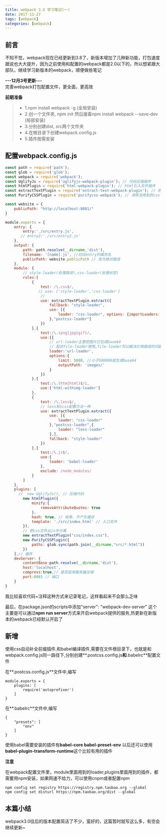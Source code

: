 ```yaml
---
title: webpack 3.X 学习笔记(一)
date: 2017-11-27
tags: [webpack]
categories: [webpack]
---
```


## 前言

不知不觉，webpack现在已经更新到3.8了，新版本增加了几种新功能，打包速度据说也大大提升，因为之前使用和配置的webpack都是2.0以下的，所以想紧跟大部队，继续学习新版本的webpack，顺便做些笔记

**---12月3号更新---**<br>
完善webpack打包配置文件，更全面，更高效

<!--more-->

**前期准备**

> * 1.npm install webpack -g (全局安装)
> * 2.创一个文件夹, npm init 然后接着npm install webpack --save-dev (局部安装)
> * 3.分别创建dist, src两个文件夹
> * 4.在根目录下创建webpack.config.js
> * 5.插件按需安装

## 配置webpack.config.js

```javascript
const path = require('path');
const glob = require('glob');
const webpack = require('webpack');
const UglifyJs = require('uglifyjs-webpack-plugin'); // 代码压缩插件
const htmlPlugin = require('html-webpack-plugin'); // html引入文件插件
const extractTextPlugin = require('extract-text-webpack-plugin'); // 把css从js文件中分离出来插件 
const PurifyCSSPlugin = require('purifycss-webpack'); // 消除没用到的css

const website = {
    publicPath: "http://localhost:8081/" 
}

module.exports = {
    entry: {
        entry:'./src/entry.js', 
       // entry2:'./src/entry2.js' 
    },
    output: {
        path: path.resolve(__dirname,'dist'),
        filename: '[name].js', //对应entry的属性名 
        publicPath: website.publicPath // 改为绝对路径
    },
    module: {
        // style-loader(处理路径),css-loader(处理标签)
        rules:[
            {
                test: /\.css$/,
               // use: ['style-loader','css-loader']
                // 
                use: extractTextPlugin.extract({
                    fallback: "style-loader",
                    use: [{
                        loader: "css-loader", options: {importLoaders: 1}
                    },"postcss-loader"]
                })
            },{
                test:/\.(png|jpg|gif)/,
                use:[{
                    // url-loader主要把图片打包成base64
                    // 配合file-loader使用,file-loader可以解决引用路径的问题
                    loader:'url-loader', 
                    options:{
                        limit: 5000, //小于500000就生成base64
                        outputPath: 'images/'
                    }
                }]
            },{
                test:/\.(htm|html)$/i,
                use:['html-withimg-loader']
            },
            {
                test: /\.less$/,
                // less和scss配置方法一样
                use: extractTextPlugin.extract({
                    use: [{
                        loader: "css-loader"
                    },"postcss-loader",{
                        loader: "less-loader"
                    },],
                    fallback: "style-loader"
                })
            },{
                test:/\.js$/,
                use:{
                    loader: 'babel-loader'
                },
                exclude: /node_modules/
            }
        ]
    },
    plugins: [
      //  new UglifyJs(), // 压缩代码
        new htmlPlugin({
            minify:{
                removeAttributeQuotes: true
            },
            hash: true, // 哈希，不产生缓存
            template: './src/index.html' // 入口文件
        }),
        // 把css文件从js中分离
        new extractTextPlugin("css/index.css"),
        new PurifyCSSPlugin({
            paths: glob.sync(path.join(__dirname,"src/*.html"))
        })
    ],// 插件
    devServer: {
        contentBase:path.resolve(__dirname,'dist'),
        host:'localhost',
        compress:true,// 是否启用服务器压缩
        port:8081 // 端口
    }
}

```
我比较喜欢代码+注释这种方式来记录笔记，这样看起来不会那么乏味

最后，在package.json的scripts中添加"server": "webpack-dev-server"
这个主要是可以通过**npm run server**方式来开启webpack提供的服务,热更新在新版本的webpack已经默认开启了

## 新增
使用css自动补全前缀插件,和babel编译插件,需要在文件根目录下，也就是和webpack.config.js同一路径下,分别创建**.postcss.config.js**和**.babelrc**配置文件

在**.postcss.config.js**文件中,编写
```
module.exports = {
    plugins: [
        require('autoprefixer')
    ]
}
```
在**.babelrc**文件中,编写
```
{
    "presets": [
        "env"
    ]
}
```

使用babel需要安装的插件有**babel-core babel-preset-env**
以后还可以使用**babel-plugin-transform-runtime**这个比较有用的插件

**注意**<br>

在webpack配置文件里，module里面用到的loader,plugins里面用到的插件，都需要用npm安装，如果网速不给力，可以使用cnpm或者配置npm
```
npm config set registry https://registry.npm.taobao.org --global
npm config set disturl https://npm.taobao.org/dist --global
```


## 本篇小结
webpack3.0往后的版本配置简洁了不少，蛮好的，这篇暂时就写这么多，有空会继续更新~

